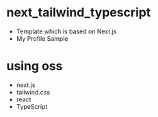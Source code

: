 # next_tailwind_typescript

- Template which is based on Next.js
- My Profile Sample

# using oss

- next.js
- tailwind.css
- react
- TypeScript
